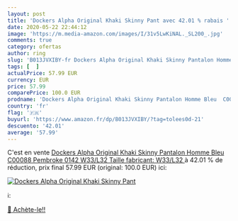 ```yaml
---
layout: post
title: 'Dockers Alpha Original Khaki Skinny Pant avec 42.01 % rabais '
date: 2020-05-22 22:44:12
image: 'https://m.media-amazon.com/images/I/31v5LwKiNAL._SL200_.jpg'
comments: true
category: ofertas
author: ring
slug: 'B013JVXIBY-fr Dockers Alpha Original Khaki Skinny Pantalon Homme Bleu...'
tags: [  ]
actualPrice: 57.99 EUR
currency: EUR
price: 57.99
comparePrice: 100.0 EUR
prodname: 'Dockers Alpha Original Khaki Skinny Pantalon Homme Bleu  C00088 Pembroke 0142   W33/L32  Taille fabricant: W33/L32 '
country: 'fr'
flag: '🇫🇷'
buyurl: 'https://www.amazon.fr/dp/B013JVXIBY/?tag=tolees0d-21'
descuento: '42.01'
average: '57.99'
---
```


C'est en vente [Dockers Alpha Original Khaki Skinny Pantalon Homme Bleu  C00088 Pembroke 0142   W33/L32  Taille fabricant: W33/L32 ](https://www.amazon.fr/dp/B013JVXIBY/?tag=tolees0d-21)  à  42.01 % de réduction, prix final  57.99 EUR (original: 100.0 EUR) ici:

[![Dockers Alpha Original Khaki Skinny Pant](https://m.media-amazon.com/images/I/31v5LwKiNAL._SL200_.jpg)](https://www.amazon.fr/dp/B013JVXIBY/?tag=tolees0d-21)

ℹ️:


[🛒 Achète-le!!](https://www.amazon.fr/dp/B013JVXIBY/?tag=tolees0d-21)
